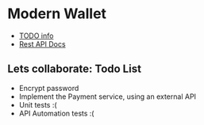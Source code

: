 # Modern Wallet

- [TODO info](TODO.md)
- [Rest API Docs](api.md)

## Lets collaborate: Todo List
- Encrypt password
- Implement the Payment service, using an external API
- Unit tests :(
- API Automation tests :(

